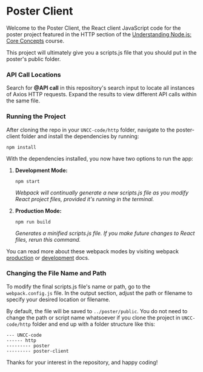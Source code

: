 # Poster Client

Welcome to the Poster Client, the React client JavaScript code for the poster project featured in the HTTP section of the [Understanding Node.js: Core Concepts](https://www.udemy.com/course/understanding-nodejs-core-concepts/?referralCode=0BC21AC4DD6958AE6A95) course.

This project will ultimately give you a scripts.js file that you should put in the poster's public folder.

### API Call Locations

Search for **@API call** in this repository's search input to locate all instances of Axios HTTP requests. Expand the results to view different API calls within the same file.

### Running the Project

After cloning the repo in your `UNCC-code/http` folder, navigate to the poster-client folder and install the dependencies by running:

```
npm install
```

With the dependencies installed, you now have two options to run the app:

1. **Development Mode:**

   ```
   npm start
   ```

   _Webpack will continually generate a new scripts.js file as you modify React project files, provided it's running in the terminal._

2. **Production Mode:**

   ```
   npm run build
   ```

   _Generates a minified scripts.js file. If you make future changes to React files, rerun this command._

You can read more about these webpack modes by visiting webpack [production](https://webpack.js.org/guides/production) or [development](https://webpack.js.org/guides/development/) docs.

### Changing the File Name and Path

To modify the final scripts.js file's name or path, go to the `webpack.config.js` file. In the output section, adjust the path or filename to specify your desired location or filename.

By default, the file will be saved to `../poster/public`. You do not need to change the path or script name whatsoever if you clone the project in `UNCC-code/http` folder and end up with a folder structure like this:

```
--- UNCC-code
------ http
--------- poster
--------- poster-client
```

Thanks for your interest in the repository, and happy coding!


